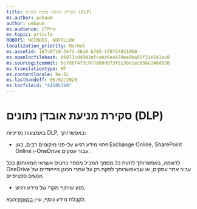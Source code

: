```yaml
---
title: סקירת מניעת אובדן נתונים (DLP)
ms.author: pebaum
author: pebaum
ms.audience: ITPro
ms.topic: article
ROBOTS: NOINDEX, NOFOLLOW
localization_priority: Normal
ms.assetid: 187c6f19-3e7d-48a0-b785-170f578419b9
ms.openlocfilehash: b6073cd4043efcebd6e447dee9ba85f31e541ec8
ms.sourcegitcommit: bc7d6f4f3c9f7060d073f5130e1ec856e248d020
ms.translationtype: MT
ms.contentlocale: he-IL
ms.lasthandoff: 06/02/2020
ms.locfileid: "44505760"
---
```

# <a name="data-loss-prevention-dlp-overview"></a>סקירת מניעת אובדן נתונים (DLP)

באמצעות מדיניות DLP, באפשרותך:

- זיהוי מידע רגיש על-פני מיקומים רבים, כגון Exchange Online, SharePoint Online ו-OneDrive עבור עסקים.


לדוגמה, באפשרותך לזהות כל מסמך המכיל מספר כרטיס אשראי המאוחסן בכל OneDrive עבור אתר עסקים, או שבאפשרותך לפקח רק על אתרי הכונן הייחודיים של אנשים ספציפיים.

- מנע שיתוף מקרי של מידע רגיש.


לקבלת מידע נוסף, עיין [במאמר](https://docs.microsoft.com/microsoft-365/compliance/data-loss-prevention-policies)הבא.

